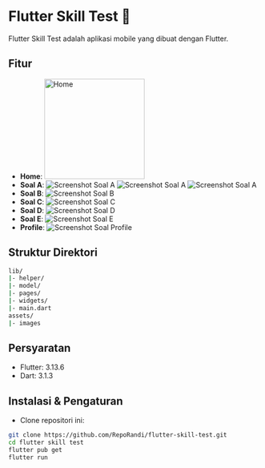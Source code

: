 # Flutter Skill Test 🌊

Flutter Skill Test adalah aplikasi mobile yang dibuat dengan Flutter.

## Fitur

- **Home**:
  <img src="https://github.com/RepoRandi/flutter-skill-test/assets/63716330/8cdeb875-27ae-449c-b558-26cd4dde26cd" alt="Home" width="200"/>
  <!-- ![Home](https://github.com/RepoRandi/flutter-skill-test/assets/63716330/8cdeb875-27ae-449c-b558-26cd4dde26cd) -->
- **Soal A**:
  ![Screenshot Soal A](https://your-image-url-here.com/screenshot.png)
  ![Screenshot Soal A](https://your-image-url-here.com/screenshot.png)
  ![Screenshot Soal A](https://your-image-url-here.com/screenshot.png)
- **Soal B**:
  ![Screenshot Soal B](https://your-image-url-here.com/screenshot.png)
- **Soal C**:
  ![Screenshot Soal C](https://your-image-url-here.com/screenshot.png)
- **Soal D**:
  ![Screenshot Soal D](https://your-image-url-here.com/screenshot.png)
- **Soal E**:
  ![Screenshot Soal E](https://your-image-url-here.com/screenshot.png)
- **Profile**:
  ![Screenshot Soal Profile](https://your-image-url-here.com/screenshot.png)

## Struktur Direktori

```bash
lib/
|- helper/
|- model/
|- pages/
|- widgets/
|- main.dart
assets/
|- images
```

## Persyaratan

- Flutter: 3.13.6
- Dart: 3.1.3

## Instalasi & Pengaturan

- Clone repositori ini:

```bash
git clone https://github.com/RepoRandi/flutter-skill-test.git
cd flutter skill test
flutter pub get
flutter run
```
